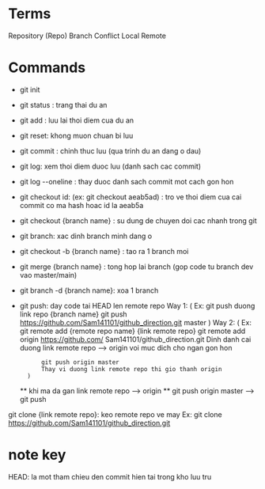 # Terms

Repository (Repo)
Branch
Conflict
Local
Remote

# Commands

- git init
- git status : trang thai du an
- git add : luu lai thoi diem cua du an
- git reset: khong muon chuan bi luu
- git commit : chinh thuc luu (qua trinh du an dang o dau)
- git log: xem thoi diem duoc luu (danh sach cac commit)
- git log --oneline : thay duoc danh sach commit mot cach gon hon
- git checkout id: (ex: git checkout aeab5ad) : tro ve thoi diem cua cai commit co ma hash hoac id la aeab5a
- git checkout {branch name} : su dung de chuyen doi cac nhanh trong git
- git branch: xac dinh branch minh dang o
- git checkout -b {branch name} : tao ra 1 branch moi
- git merge {branch name} : tong hop lai branch (gop code tu branch dev vao master/main)
- git branch -d {branch name}: xoa 1 branch
- git push: day code tai HEAD len remote repo
  Way 1:
  (
  Ex: git push duong link repo {branch name}
  git push https://github.com/Sam141101/github_direction.git master
  )
  Way 2:
  (
  Ex:
  git remote add {remote repo name} {link remote repo}
  git remote add origin https://github.com/ Sam141101/github_direction.git
  Dinh danh cai duong link remote repo --> origin voi muc dich cho ngan gon hon

            git push origin master
            Thay vi duong link remote repo thi gio thanh origin
        )

  ** khi ma da gan link remote repo --> origin **
  git push origin master --> git push

git clone {link remote repo}: keo remote repo ve may
Ex: git clone https://github.com/Sam141101/github_direction.git

# note key

HEAD: la mot tham chieu den commit hien tai trong kho luu tru
